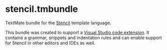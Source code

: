 # stencil.tmbundle

TextMate bundle for the [Stencil](https://github.com/stencilproject/Stencil) template language.

This bundle was created to support a [Visual Studio code extension](https://github.com/stencilproject/vscode-stencil). It contains a grammar, snippets and indentation rules and can enable support for Stencil in other editors and IDEs as well.
